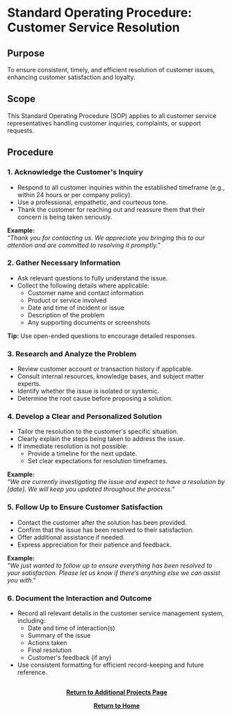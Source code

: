 # Standard Operating Procedure: Customer Service Resolution

## Purpose
To ensure consistent, timely, and efficient resolution of customer issues, enhancing customer satisfaction and loyalty.

## Scope
This Standard Operating Procedure (SOP) applies to all customer service representatives handling customer inquiries, complaints, or support requests.

## Procedure

### 1. Acknowledge the Customer's Inquiry
- Respond to all customer inquiries within the established timeframe (e.g., within 24 hours or per company policy).
- Use a professional, empathetic, and courteous tone.
- Thank the customer for reaching out and reassure them that their concern is being taken seriously.

**Example:**  
*"Thank you for contacting us. We appreciate you bringing this to our attention and are committed to resolving it promptly."*

### 2. Gather Necessary Information
- Ask relevant questions to fully understand the issue.
- Collect the following details where applicable:
  - Customer name and contact information
  - Product or service involved
  - Date and time of incident or issue
  - Description of the problem
  - Any supporting documents or screenshots

**Tip:** Use open-ended questions to encourage detailed responses.

### 3. Research and Analyze the Problem
- Review customer account or transaction history if applicable.
- Consult internal resources, knowledge bases, and subject matter experts.
- Identify whether the issue is isolated or systemic.
- Determine the root cause before proposing a solution.

### 4. Develop a Clear and Personalized Solution
- Tailor the resolution to the customer's specific situation.
- Clearly explain the steps being taken to address the issue.
- If immediate resolution is not possible:
  - Provide a timeline for the next update.
  - Set clear expectations for resolution timeframes.

**Example:**  
*"We are currently investigating the issue and expect to have a resolution by [date]. We will keep you updated throughout the process."*

### 5. Follow Up to Ensure Customer Satisfaction
- Contact the customer after the solution has been provided.
- Confirm that the issue has been resolved to their satisfaction.
- Offer additional assistance if needed.
- Express appreciation for their patience and feedback.

**Example:**  
*"We just wanted to follow up to ensure everything has been resolved to your satisfaction. Please let us know if there’s anything else we can assist you with."*

### 6. Document the Interaction and Outcome
- Record all relevant details in the customer service management system, including:
  - Date and time of interaction(s)
  - Summary of the issue
  - Actions taken
  - Final resolution
  - Customer's feedback (if any)
- Use consistent formatting for efficient record-keeping and future reference.

<h2></h2>
<p align="center">
  <a href="https://github.com/rlangc/Additional-Projects-Section.git"><b>Return to Additional Projects Page</b></a>
<p align="center">
  <a href="https://github.com/rlangc"><b>Return to Home</b></a>
